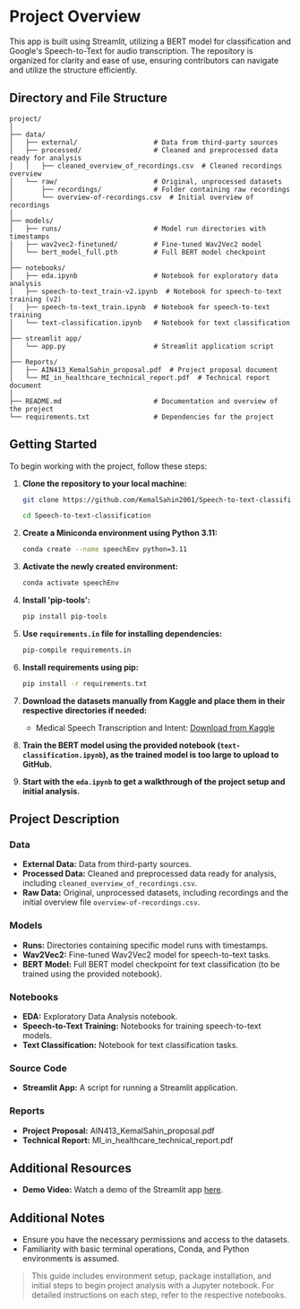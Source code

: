 # Project Overview

This app is built using Streamlit, utilizing a BERT model for classification and Google's Speech-to-Text for audio transcription. The repository is organized for clarity and ease of use, ensuring contributors can navigate and utilize the structure efficiently.

## Directory and File Structure

```
project/
│
├── data/
│   ├── external/                   # Data from third-party sources
│   ├── processed/                  # Cleaned and preprocessed data ready for analysis
│   │   ├── cleaned_overview_of_recordings.csv  # Cleaned recordings overview
│   └── raw/                        # Original, unprocessed datasets
│       ├── recordings/             # Folder containing raw recordings
│       └── overview-of-recordings.csv  # Initial overview of recordings
│
├── models/
│   ├── runs/                       # Model run directories with timestamps
│   ├── wav2vec2-finetuned/         # Fine-tuned Wav2Vec2 model
│   └── bert_model_full.pth         # Full BERT model checkpoint
│
├── notebooks/
│   ├── eda.ipynb                   # Notebook for exploratory data analysis
│   ├── speech-to-text_train-v2.ipynb  # Notebook for speech-to-text training (v2)
│   ├── speech-to-text_train.ipynb  # Notebook for speech-to-text training
│   └── text-classification.ipynb   # Notebook for text classification
│
├── streamlit app/
│   └── app.py                      # Streamlit application script
│
├── Reports/
│   ├── AIN413_KemalSahin_proposal.pdf  # Project proposal document
│   └── MI_in_healthcare_technical_report.pdf  # Technical report document
│
├── README.md                       # Documentation and overview of the project
└── requirements.txt                # Dependencies for the project
```

## Getting Started

To begin working with the project, follow these steps:

1. **Clone the repository to your local machine:**

   ```bash
   git clone https://github.com/KemalSahin2001/Speech-to-text-classification.git
   
   cd Speech-to-text-classification

2. **Create a Miniconda environment using Python 3.11:**

   ```bash
   conda create --name speechEnv python=3.11
   ```

3. **Activate the newly created environment:**

   ```bash
   conda activate speechEnv
   ```

4. **Install 'pip-tools':**

   ```bash
   pip install pip-tools
   ```

5. **Use `requirements.in` file for installing dependencies:**

   ```bash
   pip-compile requirements.in
   ```

6. **Install requirements using pip:**

   ```bash
   pip install -r requirements.txt
   ```

7. **Download the datasets manually from Kaggle and place them in their respective directories if needed:**

   - Medical Speech Transcription and Intent: [Download from Kaggle](https://www.kaggle.com/datasets/paultimothymooney/medical-speech-transcription-and-intent)
   
8. **Train the BERT model using the provided notebook (`text-classification.ipynb`), as the trained model is too large to upload to GitHub.**

9. **Start with the `eda.ipynb` to get a walkthrough of the project setup and initial analysis.**

## Project Description

### Data

- **External Data:** Data from third-party sources.
- **Processed Data:** Cleaned and preprocessed data ready for analysis, including `cleaned_overview_of_recordings.csv`.
- **Raw Data:** Original, unprocessed datasets, including recordings and the initial overview file `overview-of-recordings.csv`.

### Models

- **Runs:** Directories containing specific model runs with timestamps.
- **Wav2Vec2:** Fine-tuned Wav2Vec2 model for speech-to-text tasks.
- **BERT Model:** Full BERT model checkpoint for text classification (to be trained using the provided notebook).

### Notebooks

- **EDA:** Exploratory Data Analysis notebook.
- **Speech-to-Text Training:** Notebooks for training speech-to-text models.
- **Text Classification:** Notebook for text classification tasks.

### Source Code

- **Streamlit App:** A script for running a Streamlit application.

### Reports

- **Project Proposal:** AIN413_KemalSahin_proposal.pdf
- **Technical Report:** MI_in_healthcare_technical_report.pdf

## Additional Resources

- **Demo Video:** Watch a demo of the Streamlit app [here](https://www.youtube.com/watch?v=6JO8EN9k9vU).

## Additional Notes

- Ensure you have the necessary permissions and access to the datasets.
- Familiarity with basic terminal operations, Conda, and Python environments is assumed.

> This guide includes environment setup, package installation, and initial steps to begin project analysis with a Jupyter notebook. For detailed instructions on each step, refer to the respective notebooks.
